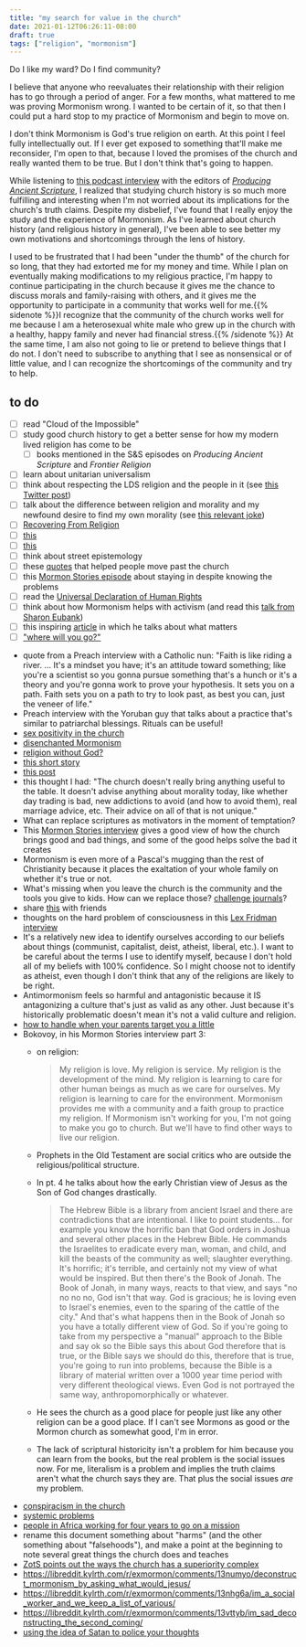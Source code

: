 ```yaml
---
title: "my search for value in the church"
date: 2021-01-12T06:26:11-08:00
draft: true
tags: ["religion", "mormonism"]
---
```


Do I like my ward? Do I find community?

I believe that anyone who reevaluates their relationship with their religion has to go through a period of anger. For a few months, what mattered to me was proving Mormonism wrong. I wanted to be certain of it, so that then I could put a hard stop to my practice of Mormonism and begin to move on.

I don't think Mormonism is God's true religion on earth. At this point I feel fully intellectually out. If I ever get exposed to something that'll make me reconsider, I'm open to that, because I loved the promises of the church and really wanted them to be true. But I don't think that's going to happen.

While listening to [this podcast interview](https://www.scholarsandsaints.net/1298003/7059058-producing-ancient-scripture-w-michael-hubbard-mackay-and-mark-ashurst-mcgee) with the editors of [*Producing Ancient Scripture*](https://www.goodreads.com/book/show/49415714-producing-ancient-scripture), I realized that studying church history is so much more fulfilling and interesting when I'm not worried about its implications for the church's truth claims. Despite my disbelief, I've found that I really enjoy the study and the experience of Mormonism. As I've learned about church history (and religious history in general), I've been able to see better my own motivations and shortcomings through the lens of history.

I used to be frustrated that I had been "under the thumb" of the church for so long, that they had extorted me for my money and time. While I plan on eventually making modifications to my religious practice, I'm happy to continue participating in the church because it gives me the chance to discuss morals and family-raising with others, and it gives me the opportunity to participate in a community that works well for me.{{% sidenote %}}I recognize that the community of the church works well for me because I am a heterosexual white male who grew up in the church with a healthy, happy family and never had financial stress.{{% /sidenote %}} At the same time, I am also not going to lie or pretend to believe things that I do not. I don't need to subscribe to anything that I see as nonsensical or of little value, and I can recognize the shortcomings of the community and try to help.

## to do

- [ ] read "Cloud of the Impossible"
- [ ] study good church history to get a better sense for how my modern lived religion has come to be
  - [ ] books mentioned in the S&S episodes on *Producing Ancient Scripture* and *Frontier Religion*
- [ ] learn about unitarian universalism
- [ ] think about respecting the LDS religion and the people in it (see [this Twitter post](https://twitter.com/zelphontheshelf/status/1349162735691436032))
- [ ] talk about the difference between religion and morality and my newfound desire to find my own morality (see [this relevant joke](https://www.reddit.com/r/exmormon/comments/8axzf6/relevant_standupshot/))
- [ ] [Recovering From Religion](https://www.recoveringfromreligion.org)
- [ ] [this](https://www.reddit.com/r/exmormon/comments/lbt3hr/exercising_healthy_boundaries_is_an_important/)
- [ ] [this](https://www.reddit.com/r/mormon/comments/lf3bis/what_was_the_final_push_big_or_small_that_made/)
- [ ] think about street epistemology
- [ ] these [quotes](https://www.reddit.com/r/mormon/comments/m1pg65/what_quotes_helped_you_move_past_the_church_or/) that helped people move past the church
- [ ] this [Mormon Stories episode](https://www.mormonstories.org/podcast/contemplative-mormonism-jana-spangler/) about staying in despite knowing the problems
- [ ] read the [Universal Declaration of Human Rights](https://www.ohchr.org/EN/UDHR/Documents/UDHR_Translations/eng.pdf)
- [ ] think about how Mormonism helps with activism (and read this [talk from Sharon Eubank](https://speeches.byu.edu/talks/sharon-eubank/turning-enemies-into-friends/))
- [ ] this inspiring [article](http://matt.might.net/articles/tenure/) in which he talks about what matters
- [ ] ["where will you go?"](https://www.reddit.com/r/exmormon/comments/l6mie1/where_will_you_go/)
- quote from a Preach interview with a Catholic nun: "Faith is like riding a river. ... It's a mindset you have; it's an attitude toward something; like you're a scientist so you gonna pursue something that's a hunch or it's a theory and you're gonna work to prove your hypothesis. It sets you on a path. Faith sets you on a path to try to look past, as best you can, just the veneer of life."
- Preach interview with the Yoruban guy that talks about a practice that's similar to patriarchal blessings. Rituals can be useful!
- [sex positivity in the church](https://www.reddit.com/r/exmormon/comments/mreos0/mormonism_a_sex_positive_religion_found_this_gem/)
- [disenchanted Mormonism](https://www.fairlatterdaysaints.org/conference/august-2013/disenchanted-mormonism)
- [religion without God?](https://www.nytimes.com/2014/12/25/opinion/religion-without-god.html)
- [this short story](https://www.nature.com/articles/35014679)
- [this post](https://www.reddit.com/r/exmormon/comments/mxu9ga/one_of_the_worst_parts_of_mormonism_probably/)
- this thought I had: "The church doesn't really bring anything useful to the table. It doesn't advise anything about morality today, like whether day trading is bad, new addictions to avoid (and how to avoid them), real marriage advice, etc. Their advice on all of that is not unique."
- What can replace scriptures as motivators in the moment of temptation?
- This [Mormon Stories interview](https://youtu.be/aXOSH5eM7tM) gives a good view of how the church brings good and bad things, and some of the good helps solve the bad it creates
- Mormonism is even more of a Pascal's mugging than the rest of Christianity because it places the exaltation of your whole family on whether it's true or not.
- What's missing when you leave the church is the community and the tools you give to kids. How can we replace those? [challenge journals](https://challengejournals.com)?
- share [this](https://www.theatlantic.com/magazine/archive/2021/07/america-drinking-alone-problem/619017/) with friends
- thoughts on the hard problem of consciousness in this [Lex Fridman interview](https://open.spotify.com/episode/4gIFuUyepwl5V2Eh7HlW2x?si=MXkZUNBmRMiVnGER8s9cWQ&utm_source=sms&dl_branch=1)
- It's a relatively new idea to identify ourselves according to our beliefs about things (communist, capitalist, deist, atheist, liberal, etc.). I want to be careful about the terms I use to identify myself, because I don't hold all of my beliefs with 100% confidence. So I might choose not to identify as atheist, even though I don't think that any of the religions are likely to be right.
- Antimormonism feels so harmful and antagonistic because it IS antagonizing a culture that's just as valid as any other. Just because it's historically problematic doesn't mean it's not a valid culture and religion.
- [how to handle when your parents target you a little](https://libreddit.kylrth.com/r/exmormon/comments/urg8yt/mom_bears_her_testimony_and_i_gently_explain_why/)
- Bokovoy, in his Mormon Stories interview part 3:
  - on religion:

    > My religion is love. My religion is service. My religion is the development of the mind. My religion is learning to care for other human beings as much as we care for ourselves. My religion is learning to care for the environment. Mormonism provides me with a community and a faith group to practice my religion. If Mormonism isn't working for you, I'm not going to make you go to church. But we'll have to find other ways to live our religion.

  - Prophets in the Old Testament are social critics who are outside the religious/political structure.
  - In pt. 4 he talks about how the early Christian view of Jesus as the Son of God changes drastically.

    > The Hebrew Bible is a library from ancient Israel and there are contradictions that are intentional. I like to point students... for example you know the horrific ban that God orders in Joshua and several other places in the Hebrew Bible. He commands the Israelites to eradicate every man, woman, and child, and kill the beasts of the community as well; slaughter everything. It's horrific; it's terrible, and certainly not my view of what would be inspired. But then there's the Book of Jonah. The Book of Jonah, in many ways, reacts to that view, and says "no no no no, God isn't that way. God is gracious; he is loving even to Israel's enemies, even to the sparing of the cattle of the city." And that's what happens then in the Book of Jonah so you have a totally different view of God. So if you're going to take from my perspective a "manual" approach to the Bible and say ok so the Bible says this about God therefore that is true, or the Bible says we should do this, therefore that is true, you're going to run into problems, because the Bible is a library of material written over a 1000 year time period with very different theological views. Even God is not portrayed the same way, anthropomorphically or whatever.

  - He sees the church as a good place for people just like any other religion can be a good place. If I can't see Mormons as good or the Mormon church as somewhat good, I'm in error.
  - The lack of scriptural historicity isn't a problem for him because you can learn from the books, but the real problem is the social issues now. For me, literalism is a problem and implies the truth claims aren't what the church says they are. That plus the social issues *are* my problem.
- [conspiracism in the church](https://tokensandsigns.org/conspiracist-enculturation/)
- [systemic problems](https://libreddit.kylrth.com/r/exmormon/comments/wi7mj4/i_almost_hope_my_close_tbm_family_doesnt_hear/)
- [people in Africa working  for four years to go on a mission](https://www.churchofjesuschrist.org/study/ensign/2011/01/the-lord-needs-missionaries/bike-to-the-future?lang=eng)
- rename this document something about "harms" (and the other something about "falsehoods"), and make a point at the beginning to note several great things the church does and teaches
- [ZotS points out the ways the church has a superiority complex](https://youtu.be/EthUsdmkIZk)
- <https://libreddit.kylrth.com/r/exmormon/comments/13numyo/deconstruct_mormonism_by_asking_what_would_jesus/>
- <https://libreddit.kylrth.com/r/exmormon/comments/13nhg6a/im_a_social_worker_and_we_keep_a_list_of_various/>
- <https://libreddit.kylrth.com/r/exmormon/comments/13vttyb/im_sad_deconstructing_the_second_coming/>
- [using the idea of Satan to police your thoughts](https://libreddit.kylrth.com/r/exmormon/comments/16qm8fb/the_lds_church_isnt_bad_because_of_its_weird/)
